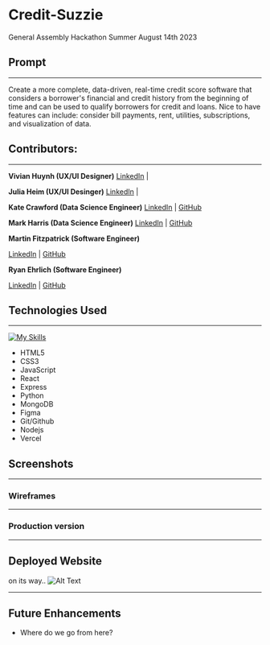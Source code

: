 # Credit-Suzzie

General Assembly Hackathon Summer August 14th 2023 

## Prompt

---

Create a more complete, data-driven, real-time credit score software that considers a borrower's financial and credit history from the beginning of time and can be used to qualify borrowers for credit and loans. Nice to have features can include:
consider bill payments, rent, utilities, subscriptions, and visualization of data.

## Contributors:

---

**Vivian Huynh (UX/UI Designer)**
[LinkedIn](https://www.linkedin.com/in/vivianhuynh23/) |

<!-- [GitHub](https://github.com/NAME) -->

**Julia Heim (UX/UI Desinger)**
[LinkedIn](https://www.linkedin.com/in/juliarheim/) |

<!-- [GitHub](https://github.com/NAME) -->

**Kate Crawford (Data Science Engineer)**
[LinkedIn](https://www.linkedin.com/in/kaitlencrawford/) |
[GitHub](https://github.com/codewithkate)

**Mark Harris (Data Science Engineer)**
[LinkedIn](https://www.linkedin.com/in/markcharris1/) |
[GitHub](https://github.com/MarkCHarris)

**Martin Fitzpatrick (Software Engineer)**

[LinkedIn](https://www.linkedin.com/in/martinj-fitzpatrick/) |
[GitHub](https://github.com/krsnamara)

**Ryan Ehrlich (Software Engineer)**

[LinkedIn](https://www.linkedin.com/in/ryanehrlich/) |
[GitHub](https://github.com/Jagerziel)

## Technologies Used

---

[![My Skills](https://skillicons.dev/icons?i=html,css,js,react,next,git,github,nodejs,mongodb,figma,netlify,vercel,supabase,vscode&perline=7)](https://skillicons.dev)

- HTML5
- CSS3
- JavaScript
- React
- Express
- Python
- MongoDB
- Figma
- Git/Github
- Nodejs
- Vercel

## Screenshots

---

### Wireframes

---

### Production version

---

## Deployed Website

on its way..
![Alt Text](https://media.giphy.com/media/tBvPFCFQHSpEI/giphy.gif)

---

## Future Enhancements

- Where do we go from here?
